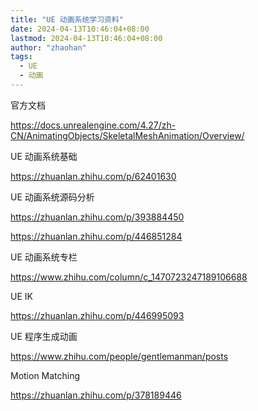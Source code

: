 ```yaml
---
title: "UE 动画系统学习资料"
date: 2024-04-13T10:46:04+08:00
lastmod: 2024-04-13T10:46:04+08:00
author: "zhaohan"
tags:
  - UE
  - 动画
---
```


官方文档

https://docs.unrealengine.com/4.27/zh-CN/AnimatingObjects/SkeletalMeshAnimation/Overview/


UE 动画系统基础

https://zhuanlan.zhihu.com/p/62401630


UE 动画系统源码分析

https://zhuanlan.zhihu.com/p/393884450

https://zhuanlan.zhihu.com/p/446851284


UE 动画系统专栏

https://www.zhihu.com/column/c_1470723247189106688


UE IK

https://zhuanlan.zhihu.com/p/446995093


UE 程序生成动画

https://www.zhihu.com/people/gentlemanman/posts


Motion Matching

https://zhuanlan.zhihu.com/p/378189446



